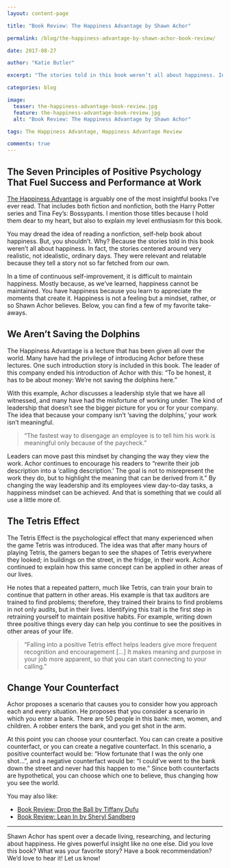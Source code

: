 ```yaml
---
layout: content-page

title: "Book Review: The Happiness Advantage by Shawn Achor"

permalink: /blog/the-happiness-advantage-by-shawn-achor-book-review/

date: 2017-08-27

author: "Katie Butler"

excerpt: "The stories told in this book weren’t all about happiness. In fact, the stories centered around very realistic, not idealistic, ordinary days."

categories: blog

image:
  teaser: the-happiness-advantage-book-review.jpg
  feature: the-happiness-advantage-book-review.jpg
  alt: "Book Review: The Happiness Advantage by Shawn Achor"

tags: The Happiness Advantage, Happiness Advantage Review

comments: true
---
```


## The Seven Principles of Positive Psychology That Fuel Success and Performance at Work 

<a href="http://amzn.to/2gmphGk" target="_blank">The Happiness Advantage</a> is arguably one of the most insightful books I’ve ever read. That includes both fiction and nonfiction, both the Harry Potter series and Tina Fey’s: Bossypants. I mention those titles because I hold them dear to my heart, but also to explain my level enthusiasm for this book.

You may dread the idea of reading a nonfiction, self-help book about happiness. But, you shouldn’t. Why? Because the stories told in this book weren’t all about happiness. In fact, the stories centered around very realistic, not idealistic, ordinary days. They were relevant and relatable because they tell a story not so far fetched from our own.

In a time of continuous self-improvement, it is difficult to maintain happiness. Mostly because, as we’ve learned, happiness cannot be maintained. You have happiness because you learn to appreciate the moments that create it. Happiness is not a feeling but a mindset, rather, or so Shawn Achor believes. Below, you can find a few of my favorite take-aways.

## We Aren’t Saving the Dolphins

The Happiness Advantage is a lecture that has been given all over the world. Many have had the privilege of introducing Achor before these lectures. One such introduction story is included in this book. The leader of this company ended his introduction of Achor with this: “To be honest, it has to be about money: We’re not saving the dolphins here.” 

With this example, Achor discusses a leadership style that we have all witnessed, and many have had the misfortune of working under. The kind of leadership that doesn’t see the bigger picture for you or for your company. The idea that because your company isn’t ‘saving the dolphins,’ your work isn’t meaningful. 

<blockquote>“The fastest way to disengage an employee is to tell him his work is meaningful only because of the paycheck.”</blockquote>

Leaders can move past this mindset by changing the way they view the work. Achor continues to encourage his readers to “rewrite their job description into a ‘calling description.’ The goal is not to misrepresent the work they do, but to highlight the meaning that can be derived from it.” <span class="boldText">By changing the way leadership and its employees view day-to-day tasks, a happiness mindset can be achieved. And that is something that we could all use a little more of.</span>

## The Tetris Effect

The Tetris Effect is the psychological effect that many experienced when the game Tetris was introduced. The idea was that after many hours of playing Tetris, the gamers began to see the shapes of Tetris everywhere they looked; in buildings on the street, in the fridge, in their work. Achor continued to explain how this same concept can be applied in other areas of our lives.

He notes that a repeated pattern, much like Tetris, can train your brain to continue that pattern in other areas. His example is that tax auditors are trained to find problems; therefore, they trained their brains to find problems in not only audits, but in their lives. Identifying this trait is the first step in retraining yourself to maintain positive habits. For example, writing down three positive things every day can help you continue to see the positives in other areas of your life.

<blockquote>“Falling into a positive Tetris effect helps leaders give more frequent recognition and encouragement [...] It makes meaning and purpose in your job more apparent, so that you can start connecting to your calling.”</blockquote>

## Change Your Counterfact

Achor proposes a scenario that causes you to consider how you approach each and every situation. He proposes that you consider a scenario in which you enter a bank. There are 50 people in this bank: men, women, and children. A robber enters the bank, and you get shot in the arm. 

At this point you can choose your counterfact. You can can create a positive counterfact, or you can create a negative counterfact. In this scenario, a positive counterfact would be: “How fortunate that I was the only one shot…”, and a negative counterfact would be: “I could’ve went to the bank down the street and never had this happen to me.” Since both counterfacts are hypothetical, you can choose which one to believe, thus changing how you see the world. 

You may also like:
<ul>
  <li><a href="/blog/drop-the-ball-by-tiffany-dufu-book-review/">Book Review: Drop the Ball by Tiffany Dufu</a></li>
  <li><a href="/blog/review-of-lean-in/">Book Review: Lean In by Sheryl Sandberg</a></li>
</ul>

<hr class="secondary">

Shawn Achor has spent over a decade living, researching, and lecturing about happiness. He gives powerful insight like no one else. Did you love this book? What was your favorite story? Have a book recommendation? We’d love to hear it! Let us know!
